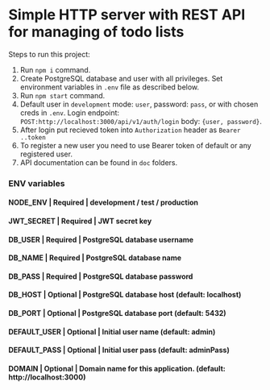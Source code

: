 # Simple HTTP server with REST API for managing of todo lists

Steps to run this project:

1. Run `npm i` command.
2. Create PostgreSQL database and user with all privileges. Set environment variables in `.env` file as described below.
3. Run `npm start` command.
4. Default user in `development` mode: `user`, password: `pass`, or with chosen creds in `.env`. Login endpoint: `POST:http://localhost:3000/api/v1/auth/login` body: `{user, password}`.
5. After login put recieved token into `Authorization` header as `Bearer ..token` 
6. To register a new user you need to use Bearer token of default or any registered user.
7. API documentation can be found in `doc` folders.

### ENV variables

#### NODE_ENV       			| Required    | development / test / production
#### JWT_SECRET       			| Required    | JWT secret key
#### DB_USER           			| Required    | PostgreSQL database username
#### DB_NAME           			| Required    | PostgreSQL database name
#### DB_PASS           			| Required    | PostgreSQL database password
#### DB_HOST           			| Optional    | PostgreSQL database host (default: localhost)
#### DB_PORT           			| Optional    | PostgreSQL database port (default: 5432)
#### DEFAULT_USER          		| Optional    | Initial user name (default: admin)
#### DEFAULT_PASS           	| Optional    | Initial user pass (default: adminPass)
#### DOMAIN           			| Optional    | Domain name for this application. (default: http://localhost:3000)
